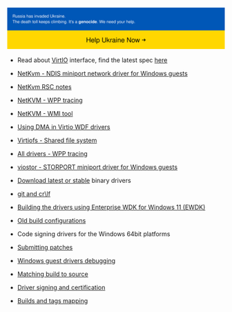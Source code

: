 [![Stand With Ukraine](https://raw.githubusercontent.com/vshymanskyy/StandWithUkraine/main/banner2-direct.svg)](https://savelife.in.ua/en/)

* Read about [VirtIO](https://github.com/rustyrussell/virtio-spec) interface, find the latest spec [here](https://docs.oasis-open.org/virtio/virtio/v1.3/virtio-v1.3.html)

* [NetKvm - NDIS miniport network driver for Windows guests](http://www.linux-kvm.org/page/WindowsGuestDrivers/kvmnet)

* [NetKvm RSC notes](https://github.com/virtio-win/kvm-guest-drivers-windows/wiki/netkvm-RSC-(receive-segment-coalescing)-feature)

* [NetKVM - WPP tracing](https://github.com/virtio-win/kvm-guest-drivers-windows/blob/master/NetKVM/Documentation/Tracing.md)

* [NetKVM - WMI tool](https://github.com/virtio-win/kvm-guest-drivers-windows/wiki/NetKVM-WMI-interface-(netkvm-wmi.cmd))

* [Using DMA in Virtio WDF drivers](https://github.com/virtio-win/kvm-guest-drivers-windows/wiki/Using-DMA-in-Virtio-Wdf-drivers)

* [Virtiofs - Shared file system](https://github.com/virtio-win/kvm-guest-drivers-windows/wiki/Virtiofs:-Shared-file-system)

* [All drivers - WPP tracing](https://github.com/virtio-win/kvm-guest-drivers-windows/blob/master/Documentation/Tracing.md
)

* [viostor - STORPORT miniport driver for Windows guests](http://www.linux-kvm.org/page/WindowsGuestDrivers/viostor)

* [Download latest or stable](https://docs.fedoraproject.org/en-US/quick-docs/creating-windows-virtual-machines-using-virtio-drivers/index.html) binary drivers

* [git and cr\lf](https://github.com/virtio-win/kvm-guest-drivers-windows/wiki/git-and-cr%5Clf)

* [Building the drivers using Enterprise WDK for Windows 11 (EWDK)](https://github.com/virtio-win/kvm-guest-drivers-windows/wiki/Building-the-drivers-using-Windows-11-21H2-EWDK)

* [Old build configurations](https://github.com/virtio-win/kvm-guest-drivers-windows/wiki/Old-build-configurations)

* Code signing drivers for the Windows 64bit platforms

* [Submitting patches](https://github.com/virtio-win/kvm-guest-drivers-windows/wiki/Submitting-patches)

* [Windows guest drivers debugging](http://www.slideshare.net/YanVugenfirer/windows-guestdebugging-kvmforum2012)

* [Matching build to source](https://github.com/virtio-win/kvm-guest-drivers-windows/wiki/Matching-build-to-source)

* [Driver signing and certification](https://github.com/virtio-win/kvm-guest-drivers-windows/wiki/Driver-signing-and-certification)

* [Builds and tags mapping](https://github.com/virtio-win/kvm-guest-drivers-windows/wiki/Builds-and-tags-mapping)

